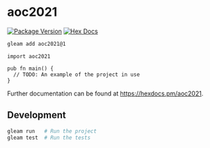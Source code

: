 # aoc2021

[![Package Version](https://img.shields.io/hexpm/v/aoc2021)](https://hex.pm/packages/aoc2021)
[![Hex Docs](https://img.shields.io/badge/hex-docs-ffaff3)](https://hexdocs.pm/aoc2021/)

```sh
gleam add aoc2021@1
```
```gleam
import aoc2021

pub fn main() {
  // TODO: An example of the project in use
}
```

Further documentation can be found at <https://hexdocs.pm/aoc2021>.

## Development

```sh
gleam run   # Run the project
gleam test  # Run the tests
```
